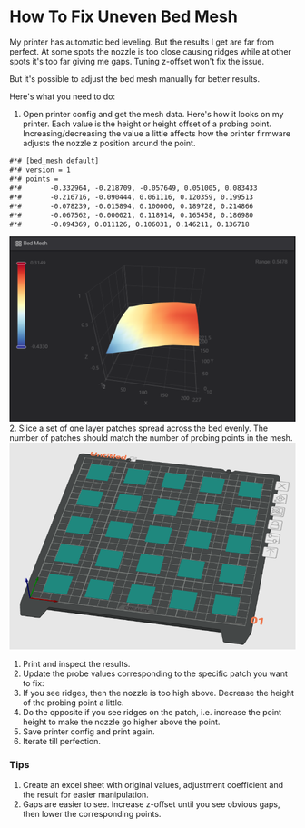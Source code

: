 # How To Fix Uneven Bed Mesh
My printer has automatic bed leveling. But the results I get are far from perfect. At some spots the nozzle is too close causing ridges while at other spots it's too far giving me gaps. Tuning z-offset won't fix the issue.

But it's possible to adjust the bed mesh manually for better results.

Here's what you need to do:
1. Open printer config and get the mesh data. Here's how it looks on my printer. Each value is the height or height offset of a probing point. Increasing/decreasing the value a little affects how the printer firmware adjusts the nozzle z position around the point.
  ```
#*# [bed_mesh default]
#*# version = 1
#*# points =
#*# 	  -0.332964, -0.218709, -0.057649, 0.051005, 0.083433
#*# 	  -0.216716, -0.090444, 0.061116, 0.120359, 0.199513
#*# 	  -0.078239, -0.015894, 0.100000, 0.189728, 0.214866
#*# 	  -0.067562, -0.000021, 0.118914, 0.165458, 0.186980
#*# 	  -0.094369, 0.011126, 0.106031, 0.146211, 0.136718
  ```
  ![alt text](uneven-bed-mesh-render.png)
2. Slice a set of one layer patches spread across the bed evenly. The number of patches should match the number of probing points in the mesh. ![alt text](uneven-bed-mesh-patches.png)
1. Print and inspect the results.
1. Update the probe values corresponding to the specific patch you want to fix:
  1. If you see ridges, then the nozzle is too high above. Decrease the height of the probing point a little.
  1. Do the opposite if you see ridges on the patch, i.e. increase the point height to make the nozzle go higher above the point.
1. Save printer config and print again.
1. Iterate till perfection.

### Tips
1. Create an excel sheet with original values, adjustment coefficient and the result for easier manipulation.
2. Gaps are easier to see. Increase z-offset until you see obvious gaps, then lower the corresponding points.
